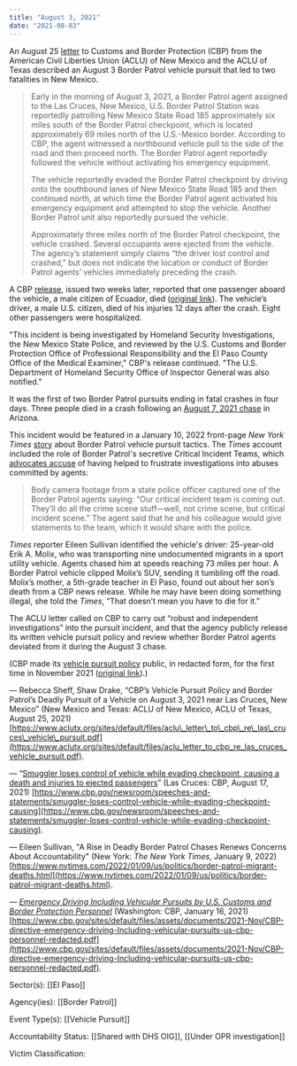```yaml
---
title: "August 3, 2021"
date: "2021-08-03"
---
```


An August 25 [letter](https://www.aclutx.org/sites/default/files/aclu_letter_to_cbp_re_las_cruces_vehicle_pursuit.pdf) to Customs and Border Protection (CBP) from the American Civil Liberties Union (ACLU) of New Mexico and the ACLU of Texas described an August 3 Border Patrol vehicle pursuit that led to two fatalities in New Mexico.

> Early in the morning of August 3, 2021, a Border Patrol agent assigned to the Las Cruces, New Mexico, U.S. Border Patrol Station was reportedly patrolling New Mexico State Road 185 approximately six miles south of the Border Patrol checkpoint, which is located approximately 69 miles north of the U.S.-Mexico border. According to CBP, the agent witnessed a northbound vehicle pull to the side of the road and then proceed north. The Border Patrol agent reportedly followed the vehicle without activating his emergency equipment.
> 
> The vehicle reportedly evaded the Border Patrol checkpoint by driving onto the southbound lanes of New Mexico State Road 185 and then continued north, at which time the Border Patrol agent activated his emergency equipment and attempted to stop the vehicle. Another Border Patrol unit also reportedly pursued the vehicle.
> 
> Approximately three miles north of the Border Patrol checkpoint, the vehicle crashed. Several occupants were ejected from the vehicle. The agency’s statement simply claims “the driver lost control and crashed,” but does not indicate the location or conduct of Border Patrol agents’ vehicles immediately preceding the crash.

A CBP [release](/files/2021-08-17_cbp.pdf), issued two weeks later, reported that one passenger aboard the vehicle, a male citizen of Ecuador, died ([original link](https://www.cbp.gov/newsroom/speeches-and-statements/smuggler-loses-control-vehicle-while-evading-checkpoint-causing)). The vehicle’s driver, a male U.S. citizen, died of his injuries 12 days after the crash. Eight other passengers were hospitalized.

"This incident is being investigated by Homeland Security Investigations, the New Mexico State Police, and reviewed by the U.S. Customs and Border Protection Office of Professional Responsibility and the El Paso County Office of the Medical Examiner," CBP's release continued. "The U.S. Department of Homeland Security Office of Inspector General was also notified."

It was the first of two Border Patrol pursuits ending in fatal crashes in four days. Three people died in a crash following an [August 7, 2021 chase](/event/august-7-2021/) in Arizona.

This incident would be featured in a January 10, 2022 front-page _New York Times_ [story](https://www.nytimes.com/2022/01/09/us/politics/border-patrol-migrant-deaths.html) about Border Patrol vehicle pursuit tactics. The _Times_ account included the role of Border Patrol's secretive Critical Incident Teams, which [advocates accuse](/event/october-27-2021/) of having helped to frustrate investigations into abuses committed by agents:

> Body camera footage from a state police officer captured one of the Border Patrol agents saying: “Our critical incident team is coming out. They’ll do all the crime scene stuff—well, not crime scene, but critical incident scene.” The agent said that he and his colleague would give statements to the team, which it would share with the police.

_Times_ reporter Eileen Sullivan identified the vehicle's driver: 25-year-old Erik A. Molix, who was transporting nine undocumented migrants in a sport utility vehicle. Agents chased him at speeds reaching 73 miles per hour. A Border Patrol vehicle clipped Molix’s SUV, sending it tumbling off the road. Molix’s mother, a 5th-grade teacher in El Paso, found out about her son’s death from a CBP news release. While he may have been doing something illegal, she told the _Times_, “That doesn’t mean you have to die for it.”

The ACLU letter called on CBP to carry out “robust and independent investigations” into the pursuit incident, and that the agency publicly release its written vehicle pursuit policy and review whether Border Patrol agents deviated from it during the August 3 chase.

(CBP made its [vehicle pursuit policy](/files/2021-01-16_cbp_vehicle.pdf) public, in redacted form, for the first time in November 2021 ([original link](https://www.cbp.gov/sites/default/files/assets/documents/2021-Nov/CBP-directive-emergency-driving-Including-vehicular-pursuits-us-cbp-personnel-redacted.pdf)).)

— Rebecca Sheff, Shaw Drake, “CBP’s Vehicle Pursuit Policy and Border Patrol’s Deadly Pursuit of a Vehicle on August 3, 2021 near Las Cruces, New Mexico” (New Mexico and Texas: ACLU of New Mexico, ACLU of Texas, August 25, 2021) [https://www.aclutx.org/sites/default/files/aclu\_letter\_to\_cbp\_re\_las\_cruces\_vehicle\_pursuit.pdf](https://www.aclutx.org/sites/default/files/aclu_letter_to_cbp_re_las_cruces_vehicle_pursuit.pdf).

— “[Smuggler loses control of vehicle while evading checkpoint, causing a death and injuries to ejected passengers](/files/2021-08-17_cbp.pdf)” (Las Cruces: CBP, August 17, 2021) [https://www.cbp.gov/newsroom/speeches-and-statements/smuggler-loses-control-vehicle-while-evading-checkpoint-causing](https://www.cbp.gov/newsroom/speeches-and-statements/smuggler-loses-control-vehicle-while-evading-checkpoint-causing).

— Eileen Sullivan, "A Rise in Deadly Border Patrol Chases Renews Concerns About Accountability" (New York: _The New York Times_, January 9, 2022) [https://www.nytimes.com/2022/01/09/us/politics/border-patrol-migrant-deaths.html](https://www.nytimes.com/2022/01/09/us/politics/border-patrol-migrant-deaths.html).

— [_Emergency Driving Including Vehicular Pursuits by U.S. Customs and Border Protection Personnel_](/files/2021-01-16_cbp_vehicle.pdf) (Washington: CBP, January 16, 2021) [https://www.cbp.gov/sites/default/files/assets/documents/2021-Nov/CBP-directive-emergency-driving-Including-vehicular-pursuits-us-cbp-personnel-redacted.pdf](https://www.cbp.gov/sites/default/files/assets/documents/2021-Nov/CBP-directive-emergency-driving-Including-vehicular-pursuits-us-cbp-personnel-redacted.pdf).

Sector(s): [[El Paso]]

Agency(ies): [[Border Patrol]]

Event Type(s): [[Vehicle Pursuit]]

Accountability Status: [[Shared with DHS OIG]],  [[Under OPR investigation]]

Victim Classification: 